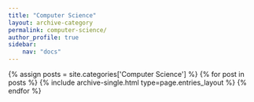 ```yaml
---
title: "Computer Science"
layout: archive-category
permalink: computer-science/
author_profile: true
sidebar:
    nav: "docs"    
---
```


{% assign posts = site.categories['Computer Science'] %}
{% for post in posts %} {% include archive-single.html type=page.entries_layout %} {% endfor %}
